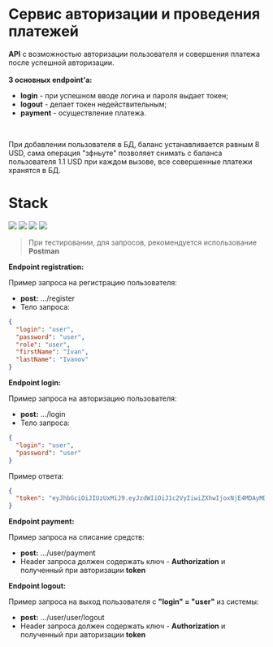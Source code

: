 # Сервис авторизации и проведения платежей

**API** с возможностью авторизации пользователя и 
совершения платежа после успешной авторизации.
</br></br>
**3 основных endpoint'а:** 
- **login** - при успешном вводе логина и пароля выдает токен;
- **logout** - делает токен недействительным;
- **payment** - осуществление платежа.
<br>
  
При добавлении пользователя в БД, баланс устанавливается равным
8 USD, сама операция "зфньуте" позволяет снимать с баланса
пользователя 1.1 USD при каждом вызове, все 
совершенные платежи хранятся в БД.

# Stack

![](https://img.shields.io/badge/java-✓-blue.svg)
![](https://img.shields.io/badge/spring_boot-✓-blue.svg)
![](https://img.shields.io/badge/postgresql-✓-blue.svg)
![](https://img.shields.io/badge/jwt-✓-blue.svg)

> При тестировании, для запросов, рекомендуется использование **Postman**

**Endpoint registration:**

Пример запроса на регистрацию пользователя:

- **post:** .../register
- Тело запроса:

```json
{
  "login": "user",
  "password": "user",
  "role": "user",
  "firstName": "Ivan",
  "lastName": "Ivanov"
}
```

**Endpoint login:**

Пример запроса на авторизацию пользователя:

- **post:** .../login
- Тело запроса:

```json
{
  "login": "user",
  "password": "user"
}
```

Пример ответа:

```json
{
  "token": "eyJhbGciOiJIUzUxMiJ9.eyJzdWIiOiJ1c2VyIiwiZXhwIjoxNjE4MDAyMDAwfQ.yYygq9GuE43k8gXAmpxCXkbsvu2dlZhR0mF27h_O24u-9wgt6tbnGDtTphsb7bobu84GpE6UzFoPkP6xHz4dqQ"
}
```

**Endpoint payment:**

Пример запроса на списание средств:

- **post:** .../user/payment
- Header запроса должен содержать ключ - **Authorization** и полученный при авторизации **token**

**Endpoint logout:**

Пример запроса на выход пользователя с **"login" = "user"** из системы:

- **post:** .../user/user/logout
- Header запроса должен содержать ключ - **Authorization** и полученный при авторизации **token**